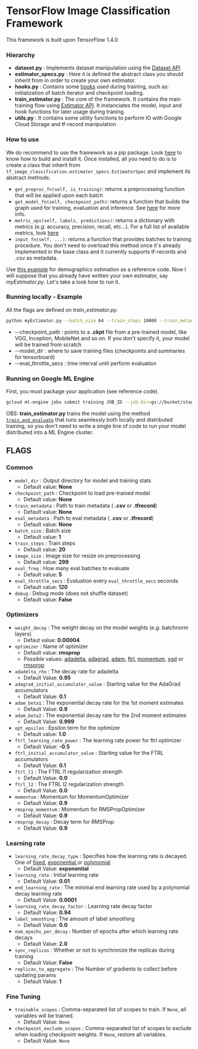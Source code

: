 # TensorFlow Image Classification Framework

This framework is built upon TensorFlow 1.4.0

### Hierarchy

- **dataset.py** : Implements dataset manipulation using the [Dataset API](https://www.tensorflow.org/programmers_guide/datasets)
- **estimator_specs.py** : Here it is defined the abstract class you should inherit from in order to create your own estimator.
- **hooks.py** : Contains some [hooks](https://www.tensorflow.org/api_docs/python/tf/train/SessionRunHook) used during training, such as: initialization of batch iterator and checkpoint loading.
- **train_estimator.py** : The core of the framework. It contains the main training flow using [Estimator API](https://www.tensorflow.org/programmers_guide/estimators). It instanciates the model, input and hook functions for later usage during traning.
- **utils.py** : It contains some utility functions to perform IO with Google Cloud Storage and tf-record manipulation

### How to use

We do recommend to use the framework as a pip package. Look [here](https://bitbucket.org/ciandt_it/tf_image_classification/src) to know how to build and install it.
Once installed, all you need to do is to create a class that inherit from `tf_image_classification.estimator_specs.EstimatorSpec` and implement its abstract methods: 

- `get_preproc_fn(self, is_training)`: returns a preprocessing function that will be applied upon each batch
- `get_model_fn(self, checkpoint_path)`: returns a function that builds the graph used for training, evaluation and inference. See [here](https://www.tensorflow.org/api_docs/python/tf/contrib/learn/ModeKeys) for more info.
- `metric_ops(self, labels, predictions)`: returns a dictionary with metrics (_e.g._ accuracy, precision, recall, etc...). For a full list of available metrics, look [here](https://www.tensorflow.org/api_docs/python/tf/metrics)
- `input_fn(self, ...)`: returns a function that provides batches to training procedure. You don't need to overload this method once it's already implemented in the base class and it currently supports tf-records and .csv as metadata.

Use [this example](https://bitbucket.org/ciandt_it/d1-ml-labs/src/master/2017-11-Demographics-Estimation/train_demographics.py?at=master&fileviewer=file-view-default) for demographics estimation as a reference code.
Now I will suppose that you already have written your own estimator, say _myEstimator.py_. Let's take a look how to run it.

### Running locally - Example

All the flags are defined on _train_estimator.py_. 

```bash
python myEstimator.py --batch_size 64 --train_steps 10000 --train_metadata tfrecords_path/train* --eval_metadata tfrecords_path/eval* --checkpoint_path checkpoint_path/pretrained_ckpt.ckpt --model_dir ./models --eval_freq 10 --eval_throttle_secs 30 --learning_rate 0.00001
```
- --checkpoint_path : points to a **.ckpt** file from a pre-trained model, like VGG, Inception, MobileNet and so on. If you don't specify it, your model will be trained from scratch
- --model_dir : where to save training files (checkpoints and summaries for tensorboard)
- --eval_throttle_secs : time interval until perform evaluation

### Running on Google ML Engine

First, you must package your application (see reference code).
```bash
gcloud ml-engine jobs submit training JOB_ID --job-dir=gs://bucket/stagging_folder/ --module-name myEstimatorPkg.myEstimator --packages myEstimator.tar.gz,tf_image_classification-1.3.1.tar.gz,slim-0.1.tar.gz --region us-east1 --config cloud.yml --  --batch_size 128 --train_steps 1000 --train_metadata gs://bucket/tfrecords/train* --eval_metadata gs://bucket/tfrecords/eval* --checkpoint_path gs://bucket/pretrained_checkpoints/pretrained_model.ckpt --model_dir gs://bucket/trained-checkpoints/ --eval_freq 10 --eval_throttle_secs 120 --learning_rate 0.00001
```

OBS: **train_estimator.py** trains the model using the method [`train_and_evaluate`](https://www.tensorflow.org/api_docs/python/tf/estimator/train_and_evaluate) that runs seamlessly both locally and distributed training, so you don't need to write a single line of code to run your model distributed into a ML Engine cluster.

## FLAGS

### Common
* `model_dir` : Output directory for model and training stats
    * Default value: **None** 
* `checkpoint_path` : Checkpoint to load pre-trained model
    * Default value: **None**
* `train_metadata` : Path to train metadata ( **.csv** or **.tfrecord**)
    * Default value: **None**
* `eval_metadata` : Path to eval metadata ( **.csv** or **.tfrecord**)
    * Default value: **None**
* `batch_size` : Batch size
    * Default value: **1**
* `train_steps` : Train steps
    * Default value: **20**
* `image_size` : Image size for resize on preprocessing
    * Default value: **299**
* `eval_freq` : How many eval batches to evaluate
    * Default value: **5**
* `eval_throttle_secs` : Evaluation every `eval_throttle_secs` seconds
    * Default value: **120**
* `debug` : Debug mode (does not shuffle dataset)
    * Default value: **False**

### Optimizers
* `weight_decay` : The weight decay on the model weights (_e.g._ batchnorm layers)
    * Defaut value: **0.00004**
* `optimizer` : Name of optimizer
    * Default value: **rmsprop**
    * Possible values: [adadelta](https://www.tensorflow.org/api_docs/python/tf/train/AdadeltaOptimizer), [adagrad](https://www.tensorflow.org/api_docs/python/tf/train/AdagradOptimizer), [adam](https://www.tensorflow.org/api_docs/python/tf/train/AdamOptimizer), [ftrl](https://www.tensorflow.org/api_docs/python/tf/train/FtrlOptimizer), [momentum](https://www.tensorflow.org/api_docs/python/tf/train/MomentumOptimizer), [sgd](https://www.tensorflow.org/api_docs/python/tf/train/GradientDescentOptimizer) or [rmsprop](https://www.tensorflow.org/api_docs/python/tf/train/RMSPropOptimizer)
* `adadelta_rho` : The decay rate for adadelta
    * Default Value: **0.95**
* `adagrad_initial_accumulator_value` : Starting value for the AdaGrad accumulators
    * Default Value: **0.1**
* `adam_beta1` : The exponential decay rate for the 1st moment estimates
    * Default Value: **0.9**
* `adam_beta2` : The exponential decay rate for the 2nd moment estimates
    * Default Value: **0.999**
* `opt_epsilon` : Epsilon term for the optimizer
    * Default value: **1.0**
* `ftrl_learning_rate_power` : The learning rate power for ftrl optimizer
    * Default Value: **-0.5**
* `ftrl_initial_accumulator_value` : Starting value for the FTRL accumulators
    * Default Value: **0.1**
* `ftrl_l1` : The FTRL l1 regularization strength
    * Default Value: **0.0**
* `ftrl_l2` : The FTRL l2 regularization strength
    * Default Value: **0.0**
* `momentum` : Momentum for MomentumOptimizer
    * Default Value: **0.9**
* `rmsprop_momentum` : Momentum for RMSPropOptimizer
    * Default Value: **0.9**
* `rmsprop_decay` : Decay term for RMSProp
    * Default Value: **0.9**


### Learning rate

* `learning_rate_decay_type` : Specifies how the learning rate is decayed. One of [fixed](https://www.tensorflow.org/versions/master/api_docs/python/tf/constant), [exponential](https://www.tensorflow.org/api_docs/python/tf/train/exponential_decay),or [polynomial](https://www.tensorflow.org/api_docs/python/tf/train/polynomial_decay)
    * Default Value: **exponential**
* `learning_rate` : Initial learning rate
    * Default Value: **0.01**
* `end_learning_rate` : The minimal end learning rate used by a polynomial decay learning rate
    * Default Value: **0.0001**
* `learning_rate_decay_factor` : Learning rate decay factor
    * Default Value: **0.94**
* `label_smoothing` : The amount of label smoothing
    * Default Value: **0.0**
* `num_epochs_per_decay` : Number of epochs after which learning rate decays
    * Default Value: **2.0**
* `sync_replicas` : Whether or not to synchronize the replicas during training
    * Default Value: **False**
* `replicas_to_aggregate` : The Number of gradients to collect before updating params
    * Default Value: **1**

### Fine Tuning

* `trainable_scopes` : Comma-separated list of scopes to train. If `None`, all variables will be trained.
    * Default Value: `None`
* `checkpoint_exclude_scopes` : Comma-separated list of scopes to exclude when loading checkpoint weights. If `None`, restore all variables.
    * Default Value: `None`